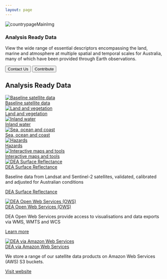 ```yaml
---
layout: page
---
```


<!-- country-subpage-banner-section-start -->
<div class="row country_subpage-main-section mb-80 mx-0">
    <div class="col-md-5 country_subpage-background-color m-0 p-0">
        <div class="mx-md-5 d-flex flex-column h-100 main-content">
        </div>
    </div>
    <div class="col-md-7 m-0 p-0 position-relative">
        <div class="country_subpage-img-layer"></div>
        <img class="countrypage-benner-img" src="/assets/img/heading/australia.jpg" alt="countrypageMainImg">
    </div>
    <div class="dsc-about-page container">
        <div class="row">
            <div class="dsc-about-inner col-12 col-md-6">
                <h3 class="mb-3 mb-md-4 text-uppercase">Analysis Ready Data</h3>
                <p>View the wide range of essential descriptors encompassing the land, marine and atmosphere at multiple spatial and temporal scales for Australia, many of which have been provided through Earth observations.</p>
            </div>
        </div>
        <div class="country-subpage-welcome-living-button d-flex justify-content-xs-center justify-content-md-start mt-3">
            <button type="button" class="country-subpage-search">Contact Us</button>
            <button type="button" class="country-subpage-get-in-touch">Contribute</button>
        </div>
    </div>
</div>
<!-- country-subpage-banner-section-end -->

<!-- future-landscapes-start -->
<div class="container mt-80 mb-80 future-landscapes-main">
    <h2 class="common-title">Analysis Ready Data</h2>
    <div class="row">
        <div class="col-12 col-sm-6 col-md-4">
            <a href="#"><img src="/assets/img/australia/dea-surface-reflectance.jpg" alt="Baseline satellite data"></a>
            <div class="future-dsc">
                <a href="#">
                    <div class="future-dsc-title">Baseline satellite data</div>
                </a>
            </div>
        </div>
        <div class="col-12 col-sm-6 col-md-4">
            <a href="#"><img src="/assets/img/australia/land-and-vegetation.jpg" alt="Land and vegetation"></a>
            <div class="future-dsc">
                <a href="#">
                    <div class="future-dsc-title">Land and vegetation</div>
                </a>
            </div>
        </div>
        <div class="col-12 col-sm-6 col-md-4">
            <a href="#"><img src="/assets/img/australia/inland-water.jpg" alt="Inland water"></a>
            <div class="future-dsc">
                <a href="#" target="_blank">
                    <div class="future-dsc-title">Inland water</div>
                </a>
            </div>
        </div>
        <div class="col-12 col-sm-6 col-md-4">
            <a href="#"><img src="/assets/img/australia/sea-ocean-coast.jpg" alt="Sea, ocean and coast"></a>
            <div class="future-dsc">
                <a href="#">
                    <div class="future-dsc-title">Sea, ocean and coast</div>
                </a>
            </div>
        </div>
        <div class="col-12 col-sm-6 col-md-4">
            <a href="#"><img src="/assets/img/australia/hazards.jpg" alt="Hazards"></a>
            <div class="future-dsc">
                <a href="#">
                    <div class="future-dsc-title">Hazards</div>
                </a>
            </div>
        </div>
        <div class="col-12 col-sm-6 col-md-4">
            <a href="#"><img src="/assets/img/australia/interactive-map-tools.jpg" alt="Interactive maps and tools"></a>
            <div class="future-dsc">
                <a href="#" target="_blank">
                    <div class="future-dsc-title">Interactive maps and tools</div>
                </a>
            </div>
        </div>
        <div class="col-12 col-sm-6 col-md-4">
            <a href="https://www.dea.ga.gov.au/products/dea-surface-reflectance" target="_blank"><img src="/assets/img/australia/dea-surface-reflectance.jpg" alt="DEA Surface Reflectance"></a>
            <div class="future-dsc">
                <a href="https://www.dea.ga.gov.au/products/dea-surface-reflectance" target="_blank">
                    <div class="future-dsc-title">DEA Surface Reflectance</div>
                </a>
                <p style="white-space:normal;">Baseline data from Landsat and Sentinel-2 satellites, validated, calibrated and adjusted for Australian conditions</p>
                <p style="white-space:normal;"><a class="future-dsc-external" href="https://www.dea.ga.gov.au/products/dea-surface-reflectance" target="_blank">DEA Surface Reflectance</a></p>
            </div>
        </div>
        <div class="col-12 col-sm-6 col-md-4">
            <a href="https://docs.dea.ga.gov.au/setup/gis/web_services.html" target="_blank"><img src="/assets/img/australia/dea-open-web-services.jpg" alt="DEA Open Web Services (OWS)"></a>
            <div class="future-dsc">
                <a href="https://docs.dea.ga.gov.au/setup/gis/web_services.html" target="_blank">
                    <div class="future-dsc-title">DEA Open Web Services (OWS)</div>
                </a>
                <p style="white-space:normal;">DEA Open Web Services provide access to visualisations and data exports via WMS, WMTS and WCS</p>
                <p style="white-space:normal;"><a class="future-dsc-external" href="https://docs.dea.ga.gov.au/setup/gis/web_services.html" target="_blank">Learn more</a></p>
            </div>
        </div>
        <div class="col-12 col-sm-6 col-md-4">
            <a href="/future/realising/"><img src="/assets/img/australia/dea-via-amazon-web-services.jpg" alt="DEA via Amazon Web Services"></a>
            <div class="future-dsc">
                <a href="https://data.dea.ga.gov.au/" target="_blank">
                    <div class="future-dsc-title">DEA via Amazon Web Services</div>
                </a>
                <p style="white-space:normal;">We store a range of our satellite data products on Amazon Web Services (AWS) S3 buckets.</p>
                <p style="white-space:normal;"><a class="future-dsc-external" href="https://data.dea.ga.gov.au/" target="_blank">Visit website</a></p>
            </div>
        </div>
    </div>
</div>
<!-- future-landscapes-end -->